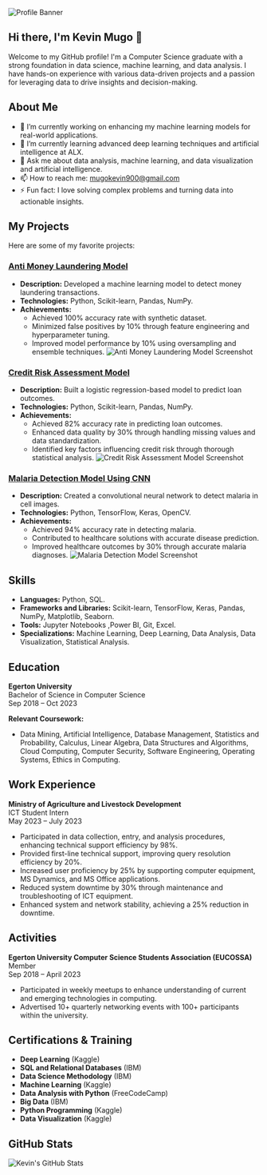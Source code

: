 
![Profile Banner](https://github.com/Kevin-Mugo/Kevin-Mugo/blob/main/Data%20Science%20and%20AI%20(5).png)

## Hi there, I'm Kevin Mugo 👋



Welcome to my GitHub profile! I'm a Computer Science graduate with a strong foundation in data science, machine learning, and data analysis. I have hands-on experience with various data-driven projects and a passion for leveraging data to drive insights and decision-making.

## About Me
- 🔭 I’m currently working on enhancing my machine learning models for real-world applications.
- 🌱 I’m currently learning advanced deep learning techniques and artificial intelligence at ALX.
- 💬 Ask me about data analysis, machine learning, and data visualization and artificial intelligence.
- 📫 How to reach me: [mugokevin900@gmail.com](mailto:mugokevin900@gmail.com)
- ⚡ Fun fact: I love solving complex problems and turning data into actionable insights.

## My Projects
Here are some of my favorite projects:

### [Anti Money Laundering Model](https://github.com/Kevin-Mugo/Anti-money-laundering-AML-)
- **Description:** Developed a machine learning model to detect money laundering transactions.
- **Technologies:** Python, Scikit-learn, Pandas, NumPy.
- **Achievements:**
  - Achieved 100% accuracy rate with synthetic dataset.
  - Minimized false positives by 10% through feature engineering and hyperparameter tuning.
  - Improved model performance by 10% using oversampling and ensemble techniques.
![Anti Money Laundering Model Screenshot](https://link-to-project1-screenshot.com)

### [Credit Risk Assessment Model](https://github.com/Kevin-Mugo/Credit-scoring-Project)
- **Description:** Built a logistic regression-based model to predict loan outcomes.
- **Technologies:** Python, Scikit-learn, Pandas, NumPy.
- **Achievements:**
  - Achieved 82% accuracy rate in predicting loan outcomes.
  - Enhanced data quality by 30% through handling missing values and data standardization.
  - Identified key factors influencing credit risk through thorough statistical analysis.
![Credit Risk Assessment Model Screenshot](https://link-to-project2-screenshot.com)

### [Malaria Detection Model Using CNN](https://github.com/Kevin-Mugo/malaria-detection)
- **Description:** Created a convolutional neural network to detect malaria in cell images.
- **Technologies:** Python, TensorFlow, Keras, OpenCV.
- **Achievements:**
  - Achieved 94% accuracy rate in detecting malaria.
  - Contributed to healthcare solutions with accurate disease prediction.
  - Improved healthcare outcomes by 30% through accurate malaria diagnoses.
![Malaria Detection Model Screenshot](https://link-to-project3-screenshot.com)

## Skills
- **Languages:** Python, SQL.
- **Frameworks and Libraries:** Scikit-learn, TensorFlow, Keras, Pandas, NumPy, Matplotlib, Seaborn.
- **Tools:** Jupyter Notebooks ,Power BI, Git, Excel.
- **Specializations:** Machine Learning, Deep Learning, Data Analysis, Data Visualization, Statistical Analysis.

## Education
**Egerton University**  
Bachelor of Science in Computer Science  
Sep 2018 – Oct 2023

**Relevant Coursework:**
- Data Mining, Artificial Intelligence, Database Management, Statistics and Probability, Calculus, Linear Algebra, Data Structures and Algorithms, Cloud Computing, Computer Security, Software Engineering, Operating Systems, Ethics in Computing.

## Work Experience
**Ministry of Agriculture and Livestock Development**  
ICT Student Intern  
May 2023 – July 2023
- Participated in data collection, entry, and analysis procedures, enhancing technical support efficiency by 98%.
- Provided first-line technical support, improving query resolution efficiency by 20%.
- Increased user proficiency by 25% by supporting computer equipment, MS Dynamics, and MS Office applications.
- Reduced system downtime by 30% through maintenance and troubleshooting of ICT equipment.
- Enhanced system and network stability, achieving a 25% reduction in downtime.

## Activities
**Egerton University Computer Science Students Association (EUCOSSA)**  
Member  
Sep 2018 – April 2023
- Participated in weekly meetups to enhance understanding of current and emerging technologies in computing.
- Advertised 10+ quarterly networking events with 100+ participants within the university.

## Certifications & Training
- **Deep Learning** (Kaggle)
- **SQL and Relational Databases** (IBM)
- **Data Science Methodology** (IBM)
- **Machine Learning** (Kaggle)
- **Data Analysis with Python** (FreeCodeCamp)
- **Big Data** (IBM)
- **Python Programming** (Kaggle)
- **Data Visualization** (Kaggle)

## GitHub Stats
![Kevin's GitHub Stats](https://github-readme-stats.vercel.app/api?username=Kevin-Mugo&show_icons=true&theme=radical)

